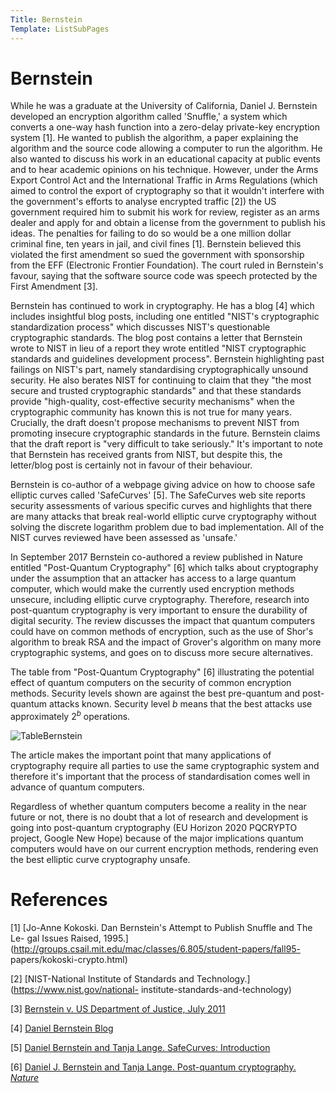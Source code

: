 ```yaml
---
Title: Bernstein
Template: ListSubPages
---
```


# Bernstein

While he was a graduate at the University of California, Daniel J. Bernstein developed an encryption algorithm called 'Snuffle,' a
system which converts a one-way hash function into a zero-delay private-key encryption system [1]. He wanted to publish the algorithm, a
paper explaining the algorithm and the source code allowing a computer to run the algorithm. He also wanted to discuss his work in an
educational capacity at public events and to hear academic opinions on his technique. However, under the Arms Export Control Act and the
International Traffic in Arms Regulations (which aimed to control the export of cryptography so that it wouldn't interfere with the
government's efforts to analyse encrypted traffic [2]) the US government required him to submit his work for review, register as an arms
dealer and apply for and obtain a license from the government to publish his ideas. The penalties for failing to do so would be a one
million dollar criminal fine, ten years in jail, and civil fines [1]. Bernstein believed this violated the first amendment so sued the
government with sponsorship from the EFF (Electronic Frontier Foundation). The court ruled in Bernstein's favour, saying that the
software source code was speech protected by the First Amendment [3]. 


Bernstein has continued to work in cryptography. He has a blog [4] which includes insightful blog posts, including one entitled "NIST's cryptographic standardization process" which discusses NIST's questionable cryptographic standards. The blog post contains a letter that Bernstein wrote to NIST in lieu of a report they wrote entitled "NIST cryptographic standards and guidelines development process". Bernstein highlighting past failings on NIST's part, namely standardising cryptographically unsound security. He also berates NIST for continuing to claim that they "the most secure and trusted cryptographic standards" and that these standards provide "high-quality, cost-effective security mechanisms" when the cryptographic community has known this is not true for many years. Crucially, the draft doesn't propose mechanisms to prevent NIST from promoting insecure cryptographic standards in the future. Bernstein claims that the draft report is "very difficult to take seriously." It's important to note that Bernstein has received grants from NIST, but despite this, the letter/blog post is certainly not in favour of their behaviour.

Bernstein is co-author of a webpage giving advice on how to choose safe elliptic curves called 'SafeCurves' [5]. The SafeCurves web site reports security assessments of various specific curves and highlights that there are many attacks that break real-world elliptic curve cryptography without solving the discrete logarithm problem due to bad implementation. All of the NIST curves reviewed have been assessed as 'unsafe.'

In September 2017 Bernstein co-authored a review published in Nature entitled "Post-Quantum Cryptography" [6] which talks about cryptography under the assumption that an attacker has access to a large quantum computer, which would make the currently used encryption methods unsecure, including elliptic curve cryptography. Therefore, research into post-quantum cryptography is very important to ensure the durability of digital security. The review discusses the impact that quantum computers could have on common methods of encryption, such as the use of Shor's algorithm to break RSA and the impact of Grover's algorithm on many more cryptographic systems, and goes on to discuss more secure alternatives. 


The table from "Post-Quantum Cryptography" [6] illustrating the potential effect of quantum computers on the security of common encryption methods. Security levels shown are against the best pre-quantum and post-quantum attacks known. Security level $b$ means that the best attacks use approximately $2^b$ operations.

![TableBernstein](http://cueimps.soc.srcf.net/course/media/BernsteinGraph.png)
	
The article makes the important point that many applications of cryptography require all parties to use the same cryptographic system and therefore it's important that the process of standardisation comes well in advance of quantum computers. 

Regardless of whether quantum computers become a reality in the near future or not, there is no doubt that a lot of research and development is going into post-quantum cryptography (EU Horizon 2020 PQCRYPTO project, Google New Hope) because of the major implications quantum computers would have on our current encryption methods, rendering even the best elliptic curve cryptography unsafe.

# References
[1] [Jo-Anne Kokoski. Dan Bernstein's Attempt to Publish Snuffle and The Le-
gal Issues Raised, 1995.](http://groups.csail.mit.edu/mac/classes/6.805/student-papers/fall95-
papers/kokoski-crypto.html)

[2] [NIST-National Institute of Standards and Technology.](https://www.nist.gov/national-
institute-standards-and-technology)

[3] [Bernstein v. US Department of Justice, July 2011](https://www.eff.org/cases/bernstein-v-us-dept-justice)

[4] [Daniel Bernstein Blog](https://blog.cr.yp.to/)

[5] [Daniel Bernstein and Tanja Lange. SafeCurves: Introduction](https://safecurves.cr.yp.to/)

[6] [Daniel J. Bernstein and Tanja Lange. Post-quantum cryptography. *Nature*](https://www.nature.com/articles/nature23461)
